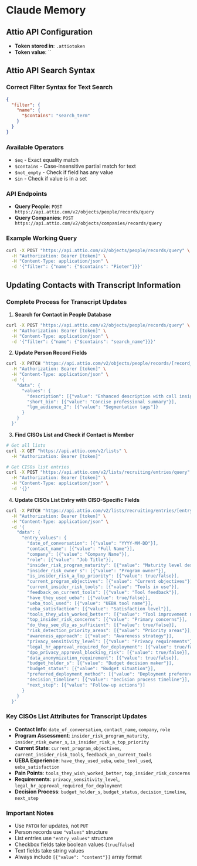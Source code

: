 # Claude Memory

## Attio API Configuration

- **Token stored in**: `.attiotoken`
- **Token value**: ``

## Attio API Search Syntax

### Correct Filter Syntax for Text Search
```json
{
  "filter": {
    "name": {
      "$contains": "search_term"
    }
  }
}
```

### Available Operators
- `$eq` - Exact equality match
- `$contains` - Case-insensitive partial match for text
- `$not_empty` - Check if field has any value
- `$in` - Check if value is in a set

### API Endpoints
- **Query People**: `POST https://api.attio.com/v2/objects/people/records/query`
- **Query Companies**: `POST https://api.attio.com/v2/objects/companies/records/query`

### Example Working Query
```bash
curl -X POST "https://api.attio.com/v2/objects/people/records/query" \
  -H "Authorization: Bearer [token]" \
  -H "Content-Type: application/json" \
  -d '{"filter": {"name": {"$contains": "Pieter"}}}'
```

## Updating Contacts with Transcript Information

### Complete Process for Transcript Updates

1. **Search for Contact in People Database**
```bash
curl -X POST "https://api.attio.com/v2/objects/people/records/query" \
  -H "Authorization: Bearer [token]" \
  -H "Content-Type: application/json" \
  -d '{"filter": {"name": {"$contains": "search_name"}}}'
```

2. **Update Person Record Fields**
```bash
curl -X PATCH "https://api.attio.com/v2/objects/people/records/[record_id]" \
  -H "Authorization: Bearer [token]" \
  -H "Content-Type: application/json" \
  -d '{
    "data": {
      "values": {
        "description": [{"value": "Enhanced description with call insights"}],
        "short_bio": [{"value": "Concise professional summary"}],
        "lgm_audience_2": [{"value": "Segmentation tags"]}
      }
    }
  }'
```

3. **Find CISOs List and Check if Contact is Member**
```bash
# Get all lists
curl -X GET "https://api.attio.com/v2/lists" \
  -H "Authorization: Bearer [token]"

# Get CISOs list entries  
curl -X POST "https://api.attio.com/v2/lists/recruiting/entries/query" \
  -H "Authorization: Bearer [token]" \
  -H "Content-Type: application/json" \
  -d '{}'
```

4. **Update CISOs List Entry with CISO-Specific Fields**
```bash
curl -X PATCH "https://api.attio.com/v2/lists/recruiting/entries/[entry_id]" \
  -H "Authorization: Bearer [token]" \
  -H "Content-Type: application/json" \
  -d '{
    "data": {
      "entry_values": {
        "date_of_conversation": [{"value": "YYYY-MM-DD"}],
        "contact_name": [{"value": "Full Name"}],
        "company": [{"value": "Company Name"}],
        "role": [{"value": "Job Title"}],
        "insider_risk_program_maturity": [{"value": "Maturity level description"}],
        "insider_risk_owner_s": [{"value": "Program owner"}],
        "is_insider_risk_a_top_priority": [{"value": true/false}],
        "current_program_objectives": [{"value": "Current objectives"}],
        "current_insider_risk_tools": [{"value": "Tools in use"}],
        "feedback_on_current_tools": [{"value": "Tool feedback"}],
        "have_they_used_ueba": [{"value": true/false}],
        "ueba_tool_used": [{"value": "UEBA tool name"}],
        "ueba_satisfaction": [{"value": "Satisfaction level"}],
        "tools_they_wish_worked_better": [{"value": "Tool improvement needs"}],
        "top_insider_risk_concerns": [{"value": "Primary concerns"}],
        "do_they_see_dlp_as_sufficient": [{"value": true/false}],
        "risk_detection_priority_areas": [{"value": "Priority areas"}],
        "awareness_approach": [{"value": "Awareness strategy"}],
        "privacy_sensitivity_level": [{"value": "Privacy requirements"}],
        "legal_hr_approval_required_for_deployment": [{"value": true/false}],
        "dpo_privacy_approval_blocking_risk": [{"value": true/false}],
        "data_anonymization_requirement": [{"value": true/false}],
        "budget_holder_s": [{"value": "Budget decision maker"}],
        "budget_status": [{"value": "Budget situation"}],
        "preferred_deployment_method": [{"value": "Deployment preference"}],
        "decision_timeline": [{"value": "Decision process timeline"}],
        "next_step": [{"value": "Follow-up actions"}]
      }
    }
  }'
```

### Key CISOs List Attributes for Transcript Updates
- **Contact Info**: `date_of_conversation`, `contact_name`, `company`, `role`
- **Program Assessment**: `insider_risk_program_maturity`, `insider_risk_owner_s`, `is_insider_risk_a_top_priority`
- **Current State**: `current_program_objectives`, `current_insider_risk_tools`, `feedback_on_current_tools`
- **UEBA Experience**: `have_they_used_ueba`, `ueba_tool_used`, `ueba_satisfaction`
- **Pain Points**: `tools_they_wish_worked_better`, `top_insider_risk_concerns`
- **Requirements**: `privacy_sensitivity_level`, `legal_hr_approval_required_for_deployment`
- **Decision Process**: `budget_holder_s`, `budget_status`, `decision_timeline`, `next_step`

### Important Notes
- Use `PATCH` for updates, not `PUT`
- Person records use `"values"` structure
- List entries use `"entry_values"` structure
- Checkbox fields take boolean values (`true`/`false`)
- Text fields take string values
- Always include `[{"value": "content"}]` array format